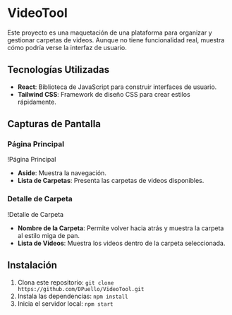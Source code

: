 # VideoTool

Este proyecto es una maquetación de una plataforma para organizar y gestionar carpetas de videos. Aunque no tiene funcionalidad real, muestra cómo podría verse la interfaz de usuario.

## Tecnologías Utilizadas

- **React**: Biblioteca de JavaScript para construir interfaces de usuario.
- **Tailwind CSS**: Framework de diseño CSS para crear estilos rápidamente.

## Capturas de Pantalla

### Página Principal

!Página Principal

- **Aside**: Muestra la navegación.
- **Lista de Carpetas**: Presenta las carpetas de videos disponibles.

### Detalle de Carpeta

!Detalle de Carpeta

- **Nombre de la Carpeta**: Permite volver hacia atrás y muestra la carpeta al estilo miga de pan.
- **Lista de Videos**: Muestra los videos dentro de la carpeta seleccionada.

## Instalación

1. Clona este repositorio: `git clone https://github.com/DPuello/VideoTool.git`
2. Instala las dependencias: `npm install`
3. Inicia el servidor local: `npm start`